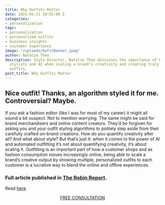 ```yaml
---
title: Why Outfits Matter
date: 2021-05-21 10:55:00 Z
categories:
- personalization
tags:
- personalization
- personalized outfits
- business insights
- customer experience
image: "/uploads/OufitBanner.jpeg"
author: Natalie Theo
description: Style Director, Natalie Theo discusses the importance of having fashion
  stylists and AI when scaling a brand’s creativity and creating truly personalized
  outfits.
post_title: Why Outfits Matter
---
```


## Nice outfit! Thanks, an algorithm styled it for me. Controversial? Maybe. 

If you ask a fashion editor (like I was for most of my career) it might all sound a bit suspect. Not to mention worrying. The same might be said for brand merchandisers and online content creators. They’d be forgiven for asking you and your outfit styling algorithms to politely step aside from their carefully crafted on-brand creations. How do you quantify creativity after all? And what about style? But that’s just it: when it comes to the power of AI and automated outfitting it’s not about quantifying creativity, it’s about scaling it. Outfitting is an important part of how a customer shops and as fashion consumption moves increasingly online, being able to scale a brand’s creative output by showing multiple, personalized outfits to each customer is a lucrative way to blend the online and offline experiences.

### Full article published in [The Robin Report](https://www.therobinreport.com/why-outfits-matter/).
Read [here](https://www.therobinreport.com/why-outfits-matter/).

<p style="text-align:center"><a href="/company/demo/" class="button button-primary">FREE CONSULTATION</a></p>